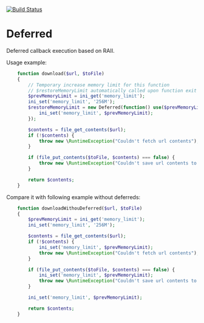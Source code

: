 [![Build Status](https://travis-ci.org/dangoodman/deferred.png)](https://travis-ci.org/dangoodman/deferred)


Deferred
========

Deferred callback execution based on RAII.

Usage example:
```php
    function download($url, $toFile)
    {
        // Temporary increase memory limit for this function
        // $restoreMemoryLimit automatically called upon function exit
        $prevMemoryLimit = ini_get('memory_limit');
        ini_set('memory_limit', '256M');
        $restoreMemoryLimit = new Deferred(function() use($prevMemoryLimit) {
            ini_set('memory_limit', $prevMemoryLimit);
        });

        $contents = file_get_contents($url);
        if (!$contents) {
            throw new \RuntimeException("Couldn't fetch url contents");
        }

        if (file_put_contents($toFile, $contents) === false) {
            throw new \RuntimeException("Couldn't save url contents to file '{$toFile}'");
        }

        return $contents;
    }
```

Compare it with following example without deferreds:
```php
    function downloadWithouDeferred($url, $toFile)
    {
        $prevMemoryLimit = ini_get('memory_limit');
        ini_set('memory_limit', '256M');

        $contents = file_get_contents($url);
        if (!$contents) {
            ini_set('memory_limit', $prevMemoryLimit);
            throw new \RuntimeException("Couldn't fetch url contents");
        }

        if (file_put_contents($toFile, $contents) === false) {
            ini_set('memory_limit', $prevMemoryLimit);
            throw new \RuntimeException("Couldn't save url contents to file '{$toFile}'");
        }

        ini_set('memory_limit', $prevMemoryLimit);

        return $contents;
    }
```